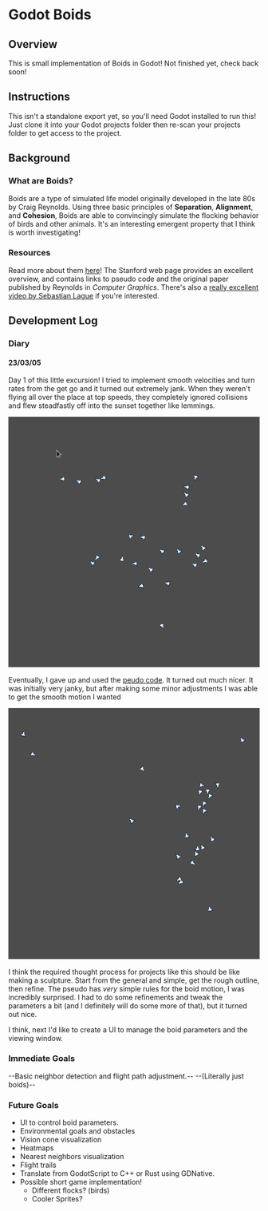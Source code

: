 
# Godot Boids

## Overview

This is small implementation of Boids in Godot!
Not finished yet, check back soon!

## Instructions

This isn't a standalone export yet, so you'll need Godot installed to run this!
Just clone it into your Godot projects folder then re-scan your projects
folder to get access to the project. 

## Background

### What are Boids?
Boids are a type of simulated life model originally developed in the late 80s by Craig Reynolds. 
Using three basic principles of **Separation**, **Alignment**, and **Cohesion**, Boids are able to convincingly 
simulate the flocking behavior of birds and other animals. It's an interesting emergent property
that I think is worth investigating!

### Resources
Read more about them [here](https://cs.stanford.edu/people/eroberts/courses/soco/projects/2008-09/modeling-natural-systems/boids.html)!
The Stanford web page provides an excellent overview, and contains links to pseudo code and the original paper published
by Reynolds in *Computer Graphics*. 
There's also a [really excellent video by Sebastian Lague](https://www.youtube.com/watch?v=bqtqltqcQhw) if you're interested.


## Development Log

### Diary

#### 23/03/05

Day 1 of this little excursion!
I tried to implement smooth velocities and turn rates from the get go and it turned out extremely jank. When they weren't flying all over the place at top speeds, they completely ignored collisions and flew steadfastly off into the sunset together like lemmings.

![First attempt](./docs/BoidsFirstAttempt.gif)


Eventually, I gave up and used the [peudo code](https://vergenet.net/~conrad/boids/pseudocode.html).
It turned out much nicer. It was initially very janky, but after making some minor adjustments 
I was able to get the smooth motion I wanted

![Second Attempt](./docs/PseudoCodeImplementation1.gif)

I think the required thought process for projects like this should be like making a sculpture.
Start from the general and simple, get the rough outline, then refine.
The pseudo has *very* simple rules for the boid motion, I was incredibly surprised.
I had to do some refinements and tweak the parameters a bit (and I definitely will do some more of that),
but it turned out nice. 

I think, next I'd like to create a UI to manage the boid parameters and the viewing window.


### Immediate Goals

--Basic neighbor detection and flight path adjustment.--
--(Literally just boids)--


### Future Goals

- UI to control boid parameters.
- Environmental goals and obstacles
- Vision cone visualization
- Heatmaps
- Nearest neighbors visualization
- Flight trails
- Translate from GodotScript to C++ or Rust using GDNative. 
- Possible short game implementation!
  - Different flocks? (birds)
  - Cooler Sprites?






